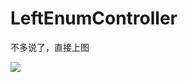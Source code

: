 # LeftEnumController
 不多说了，直接上图

![][1]

[1]:	https://github.com/sander90/LeftEnumController/blob/master/log.gif